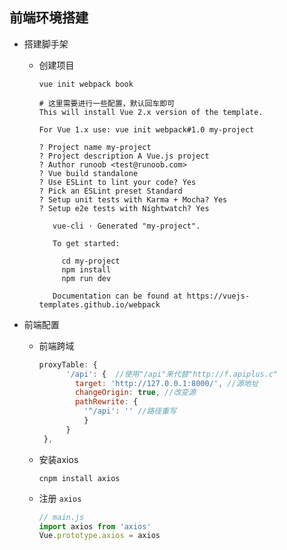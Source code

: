 ## 前端环境搭建

- 搭建脚手架

  - 创建项目

    `vue init webpack book`

    ```vue
    # 这里需要进行一些配置，默认回车即可
    This will install Vue 2.x version of the template.
    
    For Vue 1.x use: vue init webpack#1.0 my-project
    
    ? Project name my-project
    ? Project description A Vue.js project
    ? Author runoob <test@runoob.com>
    ? Vue build standalone
    ? Use ESLint to lint your code? Yes
    ? Pick an ESLint preset Standard
    ? Setup unit tests with Karma + Mocha? Yes
    ? Setup e2e tests with Nightwatch? Yes
    
       vue-cli · Generated "my-project".
    
       To get started:
    
         cd my-project
         npm install
         npm run dev
    
       Documentation can be found at https://vuejs-templates.github.io/webpack
    ```

- 前端配置

  - 前端跨域

    ```javascript
    proxyTable: {
          '/api': {  //使用"/api"来代替"http://f.apiplus.c" 
            target: 'http://127.0.0.1:8000/', //源地址 
            changeOrigin: true, //改变源 
            pathRewrite: { 
              '^/api': '' //路径重写 
              } 
          } 
     },
    ```

  - 安装axios

    `cnpm install axios`

  - 注册  `axios`

    ```javascript
    // main.js
    import axios from 'axios'
    Vue.prototype.axios = axios
    ```